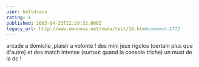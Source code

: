 ```yaml
---
user: helldraco
rating: 4
published: 2003-04-23T22:29:32.000Z
legacy_url: http://www.emunova.net/veda/test/18.htm#comment-1772
---
```

arcade a domicile ,plaisir a volonte ! des mini jeux rigolos (certain plus que d'autre) et des match intense (surtout quand la console triche) un must de la dc !